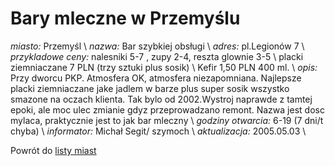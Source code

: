 # Bary mleczne w Przemyślu


*miasto:*  Przemyśl    \\
*nazwa:*  Bar szybkiej obsługi   \\
*adres:*  pl.Legionów 7   \\
*przykladowe ceny:*  nalesniki 5-7 \, zupy 2-4, reszta glownie 3-5 \ placki ziemniaczane 7 PLN (trzy sztuki plus sosik) \ Kefir 1,50 PLN 400 ml. \\
*opis:*  Przy dworcu PKP. Atmosfera OK, atmosfera niezapomniana. Najlepsze placki ziemniaczane jake jadlem w barze plus super sosik wszystko smazone na oczach klienta. Tak bylo od 2002.Wystroj naprawde z tamtej epoki, ale moc ulec zmianie gdyz przeprowadzano remont. Nazwa jest dosc mylaca, praktycznie jest to jak bar mleczny   \\
*godziny otwarcia:*  6-19 (7 dni/t chyba)   \\
*informator:*  Michał Segit/ szymoch   \\
*aktualizacja:*    2005.05.03   \\

Powrót do [listy miast](/bary_mleczne)


